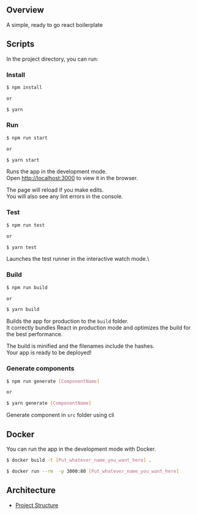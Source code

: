 ## Overview

A simple, ready to go react boilerplate

## Scripts

In the project directory, you can run:

### Install

```bash
$ npm install

or

$ yarn
```

### Run

```bash
$ npm run start

or

$ yarn start

```

Runs the app in the development mode.\
Open [http://localhost:3000](http://localhost:3000) to view it in the browser.

The page will reload if you make edits.\
You will also see any lint errors in the console.

### Test

```bash
$ npm run test

or

$ yarn test

```

Launches the test runner in the interactive watch mode.\

### Build

```bash
$ npm run build

or

$ yarn build

```

Builds the app for production to the `build` folder.\
It correctly bundles React in production mode and optimizes the build for the best performance.

The build is minified and the filenames include the hashes.\
Your app is ready to be deployed!

### Generate components

```bash
$ npm run generate [ComponentName]

or

$ yarn generate [ComponentName]

```

Generate component in `src` folder using cli

## Docker

You can run the app in the development mode with Docker.

```bash
$ docker build -t [Put_whatever_name_you_want_here] .

$ docker run --rm  -p 3000:80 [Put_whatever_name_you_want_here]
```

## Architecture

- [Project Structure](./docs/project-structure.md)
